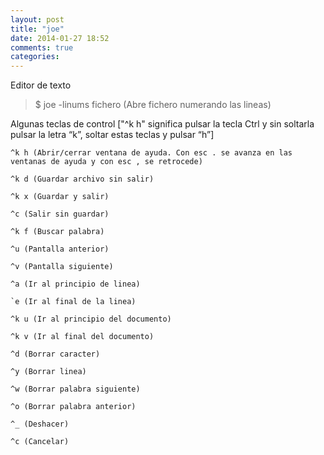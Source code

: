 ```yaml
---
layout: post
title: "joe"
date: 2014-01-27 18:52
comments: true
categories: 
---
```

Editor de texto 

>$ joe -linums fichero (Abre fichero numerando las lineas) 

Algunas teclas de control ["^k h" significa pulsar la tecla Ctrl y sin soltarla pulsar la letra “k”, soltar estas teclas y pulsar “h”] 

	^k h (Abrir/cerrar ventana de ayuda. Con esc . se avanza en las ventanas de ayuda y con esc , se retrocede) 

	^k d (Guardar archivo sin salir) 

	^k x (Guardar y salir) 

	^c (Salir sin guardar) 

	^k f (Buscar palabra) 

	^u (Pantalla anterior) 

	^v (Pantalla siguiente) 

	^a (Ir al principio de linea) 

	`e (Ir al final de la linea) 

	^k u (Ir al principio del documento) 

	^k v (Ir al final del documento) 

	^d (Borrar caracter) 

	^y (Borrar linea) 

	^w (Borrar palabra siguiente) 

	^o (Borrar palabra anterior) 

	^_ (Deshacer) 

	^c (Cancelar)

